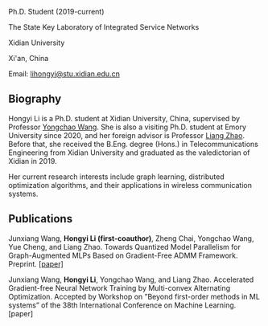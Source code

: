 Ph.D. Student (2019-current)

The State Key Laboratory of Integrated Service Networks

Xidian University

Xi'an, China

Email: lihongyi@stu.xidian.edu.cn

## Biography
Hongyi Li is a Ph.D. student at Xidian University, China, supervised by Professor [Yongchao Wang](https://web.xidian.edu.cn/ychwang/index.html). She is also a visiting Ph.D. student at Emory University since 2020, and her foreign advisor is Professor [Liang Zhao](http://cs.emory.edu/~lzhao41/). Before that, she received the B.Eng. degree (Hons.) in Telecommunications Engineering from Xidian University and graduated as the valedictorian of Xidian in 2019. 

Her current research interests include graph learning, distributed optimization algorithms, and their applications in wireless communication systems. 

## Publications
Junxiang Wang, **Hongyi Li (first-coauthor)**, Zheng Chai, Yongchao Wang, Yue Cheng, and Liang Zhao. 
Towards Quantized Model Parallelism for Graph-Augmented MLPs Based on Gradient-Free ADMM Framework. 
Preprint. [[paper]](https://www.researchgate.net/publication/351744585_Towards_Quantized_Model_Parallelism_for_Graph-Augmented_MLPs_Based_on_Gradient-Free_ADMM_framework)

Junxiang Wang, **Hongyi Li**, Yongchao Wang, and Liang Zhao. 
Accelerated Gradient-free Neural Network Training by Multi-convex Alternating Optimization.
Accepted by Workshop on ”Beyond first-order methods in ML systems” of the 38th International Conference on Machine Learning. [paper]
